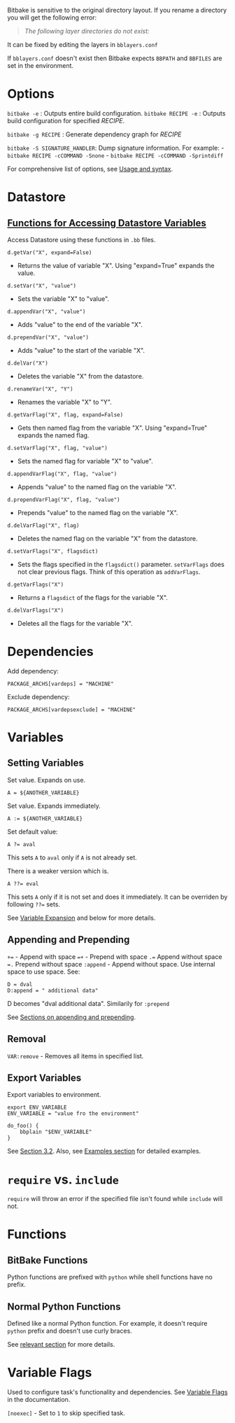 Bitbake is sensitive to the original directory layout.  If you rename a directory you will get the following error:

> 	_The following layer directories do not exist:_

It can be fixed by editing the layers in `bblayers.conf`

If `bblayers.conf` doesn't exist then Bitbake expects `BBPATH` and `BBFILES` are set in the environment.

# Options

`bitbake -e` : Outputs entire build configuration.
`bitbake RECIPE -e` : Outputs build configuration for specified _RECIPE_.

`bitbake -g RECIPE` : Generate dependency graph for *RECIPE*

`bitbake -S SIGNATURE_HANDLER`: Dump signature information.
	For example:
		- `bitbake RECIPE -cCOMMAND -Snone`
		- `bitbake RECIPE -cCOMMAND -Sprintdiff`

For comprehensive list of options, see [Usage and syntax](https://docs.yoctoproject.org/bitbake/2.2/bitbake-user-manual/bitbake-user-manual-intro.html#usage-and-syntax).

# Datastore

## [Functions for Accessing Datastore Variables](https://docs.yoctoproject.org/bitbake/2.2/bitbake-user-manual/bitbake-user-manual-metadata.html#functions-for-accessing-datastore-variables)
Access Datastore using these functions in `.bb` files.

`d.getVar("X", expand=False)`
- Returns the value of variable "X". Using "expand=True" expands the value.

`d.setVar("X", "value")`
- Sets the variable "X" to "value".

`d.appendVar("X", "value")`
- Adds "value" to the end of the variable "X".

`d.prependVar("X", "value")`
- Adds "value" to the start of the variable "X".

`d.delVar("X")`
- Deletes the variable "X" from the datastore.

`d.renameVar("X", "Y")`
- Renames the variable "X" to "Y".

`d.getVarFlag("X", flag, expand=False)`
- Gets then named flag from the variable "X". Using "expand=True" expands the named flag.

`d.setVarFlag("X", flag, "value")`
- Sets the named flag for variable "X" to "value".

`d.appendVarFlag("X", flag, "value")`
- Appends "value" to the named flag on the variable "X".

`d.prependVarFlag("X", flag, "value")`
- Prepends "value" to the named flag on the variable "X".

`d.delVarFlag("X", flag)`
- Deletes the named flag on the variable "X" from the datastore.

`d.setVarFlags("X", flagsdict)`
- Sets the flags specified in the `flagsdict()` parameter. `setVarFlags` does not clear previous flags. Think of this operation as `addVarFlags`.

`d.getVarFlags("X")`
- Returns a `flagsdict` of the flags for the variable "X".

`d.delVarFlags("X")`
- Deletes all the flags for the variable "X".

# Dependencies

Add dependency:
```
PACKAGE_ARCHS[vardeps] = "MACHINE"
```

Exclude dependency:
```
PACKAGE_ARCHS[vardepsexclude] = "MACHINE"
```

# Variables

## Setting Variables

Set value.  Expands on use.
```
A = ${ANOTHER_VARIABLE}
```

Set value.  Expands immediately.
```
A := ${ANOTHER_VARIABLE}
```

Set default value:
```
A ?= aval
```
This sets `A` to `aval` only if `A` is not already set.

There is a weaker version which is. 
```
A ??= eval
```
This sets `A` only if it is not set and does it immediately.  It can be overriden by following `??=` sets.

See [Variable Expansion](https://docs.yoctoproject.org/bitbake/2.2/bitbake-user-manual/bitbake-user-manual-metadata.html#variable-expansion) and below for more details.

## Appending and Prepending

`+=` - Append with space
`=+` - Prepend with space
`.=` Append without space
`=.` Prepend without space
`:append` - Append without space.  Use internal space to use space.  See:
```
D = dval
D:append = " additional data"
```
D becomes "dval additional data".  Similarily for `:prepend`

See [Sections on appending and prepending](https://docs.yoctoproject.org/bitbake/2.2/bitbake-user-manual/bitbake-user-manual-metadata.html#appending-and-prepending-with-spaces).

## Removal

`VAR:remove` - Removes all items in specified list.

## Export Variables

Export variables to environment.
```
export ENV_VARIABLE
ENV_VARIABLE = "value fro the environment"

do_foo() {
    bbplain "$ENV_VARIABLE"
}
```
See [Section 3.2](https://docs.yoctoproject.org/bitbake/2.2/bitbake-user-manual/bitbake-user-manual-metadata.html#exporting-variables-to-the-environment).  Also, see [Examples section](https://docs.yoctoproject.org/bitbake/2.2/bitbake-user-manual/bitbake-user-manual-metadata.html#examples) for detailed examples.

# `require` vs. `include`

`require` will throw an error if the specified file isn't found while `include` will not.

# Functions

## BitBake Functions

Python functions are prefixed with `python` while shell functions have no prefix.

## Normal Python Functions

Defined like a normal Python function.  For example, it doesn't require `python` prefix and doesn't use curly braces.

See [relevant section](https://docs.yoctoproject.org/bitbake/2.2/bitbake-user-manual/bitbake-user-manual-metadata.html#python-functions) for more details.

# Variable Flags

Used to configure task's functionality and dependencies.  See [Variable Flags](https://docs.yoctoproject.org/bitbake/2.2/bitbake-user-manual/bitbake-user-manual-metadata.html#variable-flags) in the documentation.

`[noexec]` - Set to `1` to skip specified task.